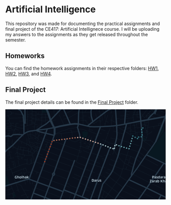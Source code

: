 # Artificial Intelligence
This repository was made for documenting the practical assignments and final project of the CE417: Artificial Intellignece course.
I will be uploading my answers to the assignments as they get released throughout the semester.


## Homeworks
You can find the homework assignments in their respective folders: [HW1](https://github.com/Sinanmz/ArtificialIntelligence/tree/main/F2023-HW1), [HW2](https://github.com/Sinanmz/ArtificialIntelligence/tree/main/F2023-HW1), [HW3](https://github.com/Sinanmz/ArtificialIntelligence/tree/main/F2023-HW1), and [HW4](https://github.com/Sinanmz/ArtificialIntelligence/tree/main/F2023-HW1).




## Final Project
The final project details can be found in the [Final Project](https://github.com/Sinanmz/ArtificialIntelligence/tree/main/Final_Project) folder.

![](Final_Project/Phase_1/Images/gps.png)